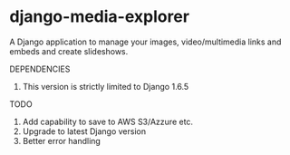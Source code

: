 # django-media-explorer
A Django application to manage your images, video/multimedia links and embeds and create slideshows.

DEPENDENCIES
1) This version is strictly limited to Django 1.6.5


TODO
1) Add capability to save to AWS S3/Azzure etc.
2) Upgrade to latest Django version
3) Better error handling
